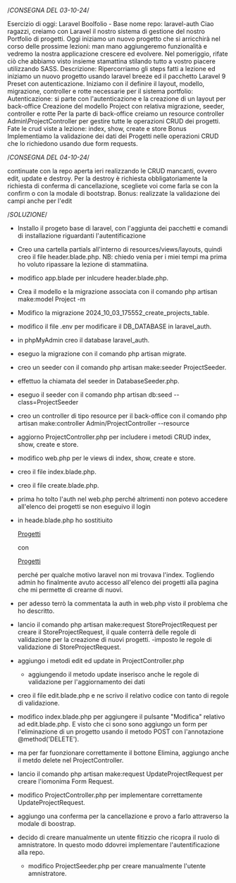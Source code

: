 /*CONSEGNA DEL 03-10-24*/

Esercizio di oggi: Laravel Boolfolio - Base
nome repo: laravel-auth
Ciao ragazzi, creiamo con Laravel il nostro sistema di gestione del nostro Portfolio di progetti. Oggi iniziamo un nuovo progetto che si arricchirà nel corso delle prossime lezioni: man mano aggiungeremo funzionalità e vedremo la nostra applicazione crescere ed evolvere. Nel pomeriggio, rifate ciò che abbiamo visto insieme stamattina stilando tutto a vostro piacere utilizzando SASS.
Descrizione: Ripercorriamo gli steps fatti a lezione ed iniziamo un nuovo progetto usando laravel breeze ed il pacchetto Laravel 9 Preset con autenticazione.
Iniziamo con il definire il layout, modello, migrazione, controller e rotte necessarie per il sistema portfolio:
Autenticazione: si parte con l'autenticazione e la creazione di un layout per back-office
Creazione del modello Project con relativa migrazione, seeder, controller e rotte
Per la parte di back-office creiamo un resource controller Admin\\ProjectController per gestire tutte le operazioni CRUD dei progetti.
Fate le crud viste a lezione: index, show, create e store
Bonus
Implementiamo la validazione dei dati dei Progetti nelle operazioni CRUD che lo richiedono usando due form requests.

/*CONSEGNA DEL 04-10-24*/

continuate con la repo aperta ieri realizzando le CRUD mancanti, ovvero edit, update e destroy. Per la destroy è richiesta obbligatoriamente la richiesta di conferma di cancellazione, scegliete voi come farla se con la confirm o con la modale di bootstrap.
Bonus: realizzate la validazione dei campi anche per l'edit


/*SOLUZIONE*/

- Installo il progeto base di laravel, con l'aggiunta dei pacchetti e comandi di installazione riguardanti l'autentificazione
- Creo una cartella partials all'interno di resources/views/layouts, quindi creo il file header.blade.php.
    NB: chiedo venia per i miei tempi ma prima ho voluto ripassare la lezione di stammatiina.
- modifico app.blade per inlcudere header.blade.php.
- Crea il modello e la migrazione associata con il comando php artisan make:model Project -m
- Modifico la migrazione 2024_10_03_175552_create_projects_table.
- modifico il file .env per modificare il DB_DATABASE in laravel_auth.
- in phpMyAdmin creo il database laravel_auth.
- eseguo la migrazione con il comando php artisan migrate.
- creo un seeder con il comando php artisan make:seeder ProjectSeeder.
- effettuo la chiamata del seeder in DatabaseSeeder.php.
- eseguo il seeder con il comando php artisan db:seed --class=ProjectSeeder
- creo un controller di tipo resource per il back-office con il comando php artisan make:controller Admin/ProjectController --resource
- aggiorno ProjectController.php per includere i metodi CRUD index, show, create e store.
- modifico web.php per le views di index, show, create e store.
- creo il file index.blade.php.
- creo il file create.blade.php.
- prima ho tolto l'auth nel web.php perché altrimenti non potevo accedere all'elenco dei progetti se non eseguivo il login
- in heade.blade.php ho sostitiuito 
    
    <a class="nav-link" href="{{ route('admin.projects.index') }}">Progetti</a>
    
    con
    
    <a class="nav-link" href="{{ route('projects.index') }}">Progetti</a>
  
  perché per qualche motivo laravel non mi trovava l'index. Togliendo admin ho finalmente avuto accesso all'elenco dei progetti alla pagina che mi permette di crearne di nuovi. 

- per adesso terrò la commentata la auth in web.php visto il problema che ho descritto.

- lancio il comando php artisan make:request StoreProjectRequest per creare il StoreProjectRequest, il quale conterrà delle regole di validazione per la creazione di nuovi progetti.
    -imposto le regole di validazione di StoreProjectRequest.
- aggiungo i metodi edit ed update in ProjectController.php
    - aggiungendo il metodo update inserisco anche le regole di validazione per l'aggiornamento dei dati
- creo il file edit.blade.php e ne scrivo il relativo codice con tanto di regole di validazione.
- modifico index.blade.php per aggiungere il pulsante "Modifica" relativo ad edit.blade.php. E visto che ci sono sono aggiungo un form per l'eliminazione di un progetto usando il metodo POST con l'annotazione @method('DELETE').
- ma per far fuonzionare correttamente il bottone Elimina, aggiungo anche il metdo delete nel ProjectController.
- lancio il comando php artisan make:request UpdateProjectRequest per creare l'iomonima Form Request.
- modifico ProjectController.php per implementare correttamente UpdateProjectRequest.
- aggiungo una conferma per la cancellazione e provo a farlo attraverso la modale di boostrap.
- decido di creare manualmente un utente fitizzio che ricopra il ruolo di amnistratore. In questo modo ddovrei implementare l'autentificazione alla repo.
    - modifico ProjectSeeder.php per creare manualmente l'utente amnistratore.
